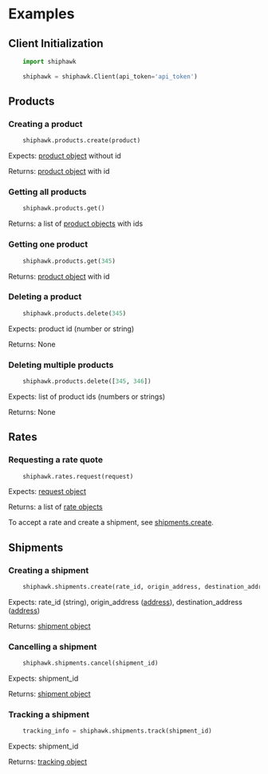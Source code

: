 # Examples

## Client Initialization

```python
    import shiphawk
    
    shiphawk = shiphawk.Client(api_token='api_token')
```

## Products

### Creating a product

```python
    shiphawk.products.create(product)
```

Expects: [product object](http://docs.shiphawk.com/docs/sku-object-1) without id

Returns: [product object](http://docs.shiphawk.com/docs/sku-object-1) with id


### Getting all products

```python
    shiphawk.products.get()
```

Returns: a list of [product objects](http://docs.shiphawk.com/docs/sku-object-1) with ids

### Getting one product

```python
    shiphawk.products.get(345)
```

Returns: [product object](http://docs.shiphawk.com/docs/sku-object-1) with id

### Deleting a product

```python
    shiphawk.products.delete(345)
```

Expects: product id (number or string)

Returns: None

### Deleting multiple products

```python
    shiphawk.products.delete([345, 346])
```

Expects: list of product ids (numbers or strings)

Returns: None

## Rates

### Requesting a rate quote

```python
    shiphawk.rates.request(request)
```

Expects: [request object](http://docs.shiphawk.com/docs/rates-request-object)

Returns: a list of [rate objects](http://docs.shiphawk.com/docs/rate-object)

To accept a rate and create a shipment, see [shipments.create](#creating-a-shipment).

## Shipments

### Creating a shipment

```python
    shiphawk.shipments.create(rate_id, origin_address, destination_address)
```

Expects: rate_id (string), origin_address ([address](http://docs.shiphawk.com/docs/addresses])), destination_address ([address](http://docs.shiphawk.com/docs/addresses))

Returns: [shipment object](http://docs.shiphawk.com/docs/shipmentproposed-object)

### Cancelling a shipment

```python
    shiphawk.shipments.cancel(shipment_id)
```

Expects: shipment_id

Returns: [shipment object](http://docs.shiphawk.com/docs/shipmentproposed-object)

### Tracking a shipment

```python
    tracking_info = shiphawk.shipments.track(shipment_id)
```

Expects: shipment_id

Returns: [tracking object](http://docs.shiphawk.com/docs/tracking-object)
